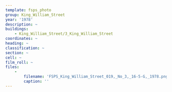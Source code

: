```yaml
---
template: fsps_photo
group: King_William_Street
year: '1978'
description: ~
buildings:
    - King_William_Street/3_King_William_Street
coordinates: ~
heading: ~
classification: ~
section: ~
cell: ~
film_roll: ~
files:
    -
        filename: 'FSPS_King_William_Street_019,_No_3,_16-5-G,_1978.png'
        caption: ''
---
```

